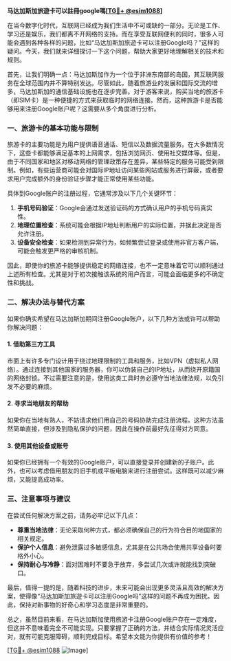 **马达加斯加旅遊卡可以註冊google嗎[[TG💪+ @esim1088](https://t.me/s/esim1088)]**

在当今数字化时代，互联网已经成为我们生活中不可或缺的一部分。无论是工作、学习还是娱乐，我们都离不开网络的支持。而在享受互联网便利的同时，很多人可能会遇到各种各样的问题，比如“马达加斯加旅遊卡可以注册Google吗？”这样的疑问。今天，我们就来详细探讨一下这个问题，帮助大家更好地理解相关的技术和规则。

首先，让我们明确一点：马达加斯加作为一个位于非洲东南部的岛国，其互联网服务在全球范围内并不算特别发达。尽管如此，随着旅游业的发展和国际交流的增多，马达加斯加的通信基础设施也在逐步完善。对于游客来说，购买当地的旅游卡（即SIM卡）是一种便捷的方式来获取临时的网络连接。然而，这种旅游卡是否能够用来注册Google账户呢？这需要从多个角度进行分析。

### **一、旅游卡的基本功能与限制**

旅游卡的主要功能是为用户提供语音通话、短信以及数据流量服务。在大多数情况下，这些卡都能够满足基本的上网需求，包括浏览网页、使用社交媒体等。但是，由于不同国家和地区对移动网络的管理政策存在差异，某些特定的服务可能受到限制。例如，有些运营商可能会对国际IP地址访问某些网站或服务进行屏蔽，或者要求用户完成额外的身份验证步骤才能正常使用某些功能。

具体到Google账户的注册过程，它通常涉及以下几个关键环节：

1. **手机号码验证**：Google会通过发送验证码的方式确认用户的手机号码真实性。
2. **地理位置检查**：系统可能会根据IP地址判断用户的实际位置，并据此决定是否允许注册。
3. **设备安全检查**：如果检测到异常行为，如频繁尝试登录或使用非官方客户端，可能会触发更严格的审核机制。

因此，即使你的旅游卡能够提供稳定的网络连接，也不一定意味着它可以顺利通过上述所有检查。尤其是对于初次接触该系统的用户而言，可能会面临更多的不确定性和挑战。

### **二、解决办法与替代方案**

如果你确实希望在马达加斯加期间注册Google账户，以下几种方法或许可以帮助你解决问题：

#### **1. 借助第三方工具**
市面上有许多专门设计用于绕过地理限制的工具和服务，比如VPN（虚拟私人网络）。通过连接到其他国家的服务器，你可以伪装自己的IP地址，从而绕开原籍国的网络封锁。不过需要注意的是，使用这类工具时务必遵守当地法律法规，以免引发不必要的麻烦。

#### **2. 寻求当地朋友的帮助**
如果你在当地有熟人，不妨请求他们用自己的号码协助完成注册流程。这种方法虽然简单直接，但涉及到隐私保护的问题，因此在操作前最好先征得对方同意。

#### **3. 使用其他设备或账号**
如果你已经拥有一个有效的Google账户，可以直接登录并创建新的子账户。此外，也可以考虑借用朋友的旧手机或平板电脑来进行注册尝试。这样既可以减少麻烦，又能提高成功率。

### **三、注意事项与建议**

在尝试任何解决方案之前，请务必牢记以下几点：

- **尊重当地法律**：无论采取何种方式，都必须确保自己的行为符合目的地国家的相关规定。
- **保护个人信息**：避免泄露过多敏感信息，尤其是在公共场合使用共享设备时要格外小心。
- **保持耐心与冷静**：面对困难时不要急于放弃，多尝试几次或许就能找到突破口。

最后，值得一提的是，随着科技的进步，未来可能会出现更多灵活且高效的解决方案，使得像“马达加斯加旅遊卡可以注册Google吗”这样的问题不再成为困扰。因此，保持对新事物的好奇心和学习态度是非常重要的。

总之，虽然目前来看，在马达加斯加使用旅游卡注册Google账户存在一定难度，但这并不意味着完全不可能实现。只要掌握了正确的方法，并结合实际情况灵活应对，就有可能克服障碍，顺利完成目标。希望本文能为你提供有价值的参考！

[[TG💪+ @esim1088](https://t.me/s/esim1088) ![Image](https://i.postimg.cc/4NQfJmqS/Snipaste-2025-05-13-00-14-12.png)]